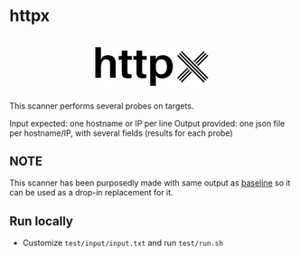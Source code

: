 # httpx
<h1 align="center">
  <img src="static/httpx-logo.png" alt="httpx" width="200px">
  <br>
</h1>

This scanner performs several probes on targets.

Input expected: one hostname or IP per line
Output provided: one json file per hostname/IP, with several fields (results for each probe)

## NOTE

This scanner has been purposedly made with same output as [baseline](.../baseline) so it can be used as a drop-in replacement for it.

## Run locally
- Customize `test/input/input.txt` and run `test/run.sh`
